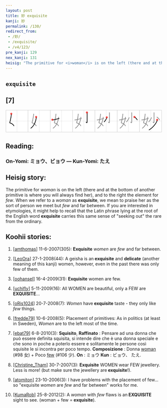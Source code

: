 ```yaml
---
layout: post
title: 妙 exquisite
kanji: 妙
permalink: /130/
redirect_from:
 - /妙/
 - /exquisite/
 - /v4/123/
pre_kanji: 129
nex_kanji: 131
heisig: "The primitive for <i>woman</i> is on the left (there and at the bottom of another primitive is where you will always find her), and to the right the element for <i>few</i>. When we refer to a <i>woman</i> as <b>exquisite</b>, we mean to praise her as the sort of person we meet but <i>few</i> and far between. If you are interested in etymologies, it might help to recall that the Latin phrase lying at the root of the English word <b>exquisite</b> carries this same sense of &quot;seeking out&quot; the rare from the ordinary."
---
```


## `exquisite`

## [7]

<div class="stroke"><img src="../images/E5A699.png" /></div>

## Reading:

### On-Yomi: ミョウ、ビョウ &mdash; Kun-Yomi: たえ

## Heisig story:

The primitive for <i>woman</i> is on the left (there and at the bottom of another primitive is where you will always find her), and to the right the element for <i>few</i>. When we refer to a <i>woman</i> as <b>exquisite</b>, we mean to praise her as the sort of person we meet but <i>few</i> and far between. If you are interested in etymologies, it might help to recall that the Latin phrase lying at the root of the English word <b>exquisite</b> carries this same sense of &quot;seeking out&quot; the rare from the ordinary.

## Koohii stories:

1) [<a href="http://kanji.koohii.com/profile/amthomas">amthomas</a>] 11-6-2007(305): <strong>Exquisite</strong> <em>women</em> are <em>few</em> and far between.

2) [<a href="http://kanji.koohii.com/profile/LeoOra">LeoOra</a>] 27-1-2008(44): A geisha is an<strong> exquisite</strong> and <strong>delicate</strong> (another meaning of this kanji) women, however, even in the past there was only few of them.

3) [<a href="http://kanji.koohii.com/profile/oohansel">oohansel</a>] 16-4-2009(31): <strong>Exquisite</strong> women are few.

4) [<a href="http://kanji.koohii.com/profile/uchifly">uchifly</a>] 5-11-2009(16): All WOMEN are beautiful, only a FEW are<strong> EXQUISITE</strong>...

5) [<a href="http://kanji.koohii.com/profile/oRis1024">oRis1024</a>] 20-7-2008(7): <em>Women</em> have<strong> exquisite</strong> taste - they only like <em>few</em> things.

6) [<a href="http://kanji.koohii.com/profile/fredde79">fredde79</a>] 10-6-2008(5): Placement of primitives: As in politics (at least in Sweden), <em>Women</em> are to the left most of the time.

7) [<a href="http://kanji.koohii.com/profile/ebat79">ebat79</a>] 6-8-2010(3): <strong>Squisito</strong>, <strong>Raffinato</strong> : Pensare ad una donna che può essere definita squisita, si intende dire che è una donna speciale e che sono in poche a poterlo essere e solitamente le persone così squisite le si incontra per poco tempo. <strong>Composizione</strong> : Donna <a href="../98">woman</a> (#98 女) + Poco <a href="../106">few</a> (#106 少). <strong>On</strong> : ミョウ <strong>Kun</strong> : ビョウ、 たえ.

8) [<a href="http://kanji.koohii.com/profile/Christine_Tham">Christine_Tham</a>] 30-7-2007(3): <strong>Exquisite</strong> WOMEN wear FEW jewellery. Less is more! (but make sure the jewellery are<strong> exquisite</strong>!).

9) [<a href="http://kanji.koohii.com/profile/atomiton">atomiton</a>] 23-10-2006(3): I have problems with the placement of few... so &quot;exquisite <em>women</em> are <em>few</em> and far between&quot; works for me.

10) [<a href="http://kanji.koohii.com/profile/KumaRob">KumaRob</a>] 25-8-2012(2): A <em>woman</em> with <em>few</em> flaws is an<strong> EXQUISITE</strong> sight to see. (woman + few =<strong> exquisite</strong>).
